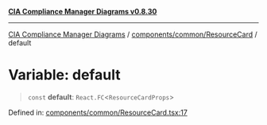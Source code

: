 [**CIA Compliance Manager Diagrams v0.8.30**](../../../../README.md)

***

[CIA Compliance Manager Diagrams](../../../../modules.md) / [components/common/ResourceCard](../README.md) / default

# Variable: default

> `const` **default**: `React.FC`\<`ResourceCardProps`\>

Defined in: [components/common/ResourceCard.tsx:17](https://github.com/Hack23/cia-compliance-manager/blob/6afa716316469147e542039d136ec79ffdbd4ac9/src/components/common/ResourceCard.tsx#L17)
